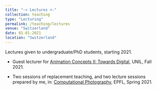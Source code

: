 ```yaml
---
title: "-> Lectures <-"
collection: teaching
type: "Lecturing"
permalink: /teaching/lectures
venue: "Switzerland"
date: 01-01-2021
location: "Switzerland"
---
```


Lectures given to undergraduate/PhD students, starting 2021.

* Guest lecturer for [Animation Concepts II: Towards Digital](https://applicationspub.unil.ch/interpub/noauth/php/Ud/ficheCours.php?v_enstyid=81786&v_ueid=174&v_etapeid1=27655&v_langue=fr&v_isinterne=), UNIL, Fall 2021.

* Two sessions of replacement teaching, and two lecture sessions prepared by me, in: [Computational Photography](http://edu.epfl.ch/coursebook/en/computational-photography-CS-413), EPFL, Spring 2021.
